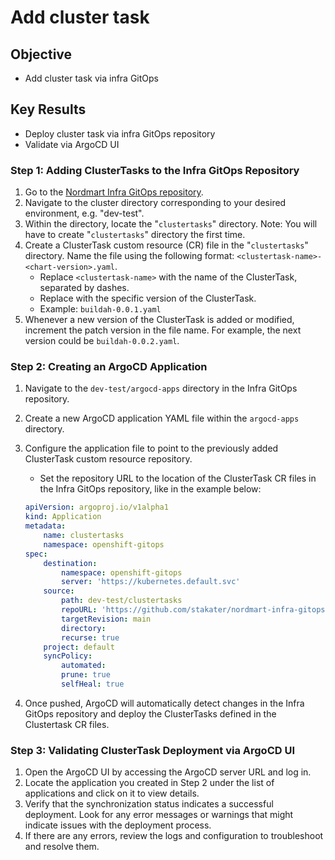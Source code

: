 # Add cluster task

## Objective

- Add cluster task via infra GitOps

## Key Results

- Deploy cluster task via infra GitOps repository
- Validate via ArgoCD UI

### Step 1: Adding ClusterTasks to the Infra GitOps Repository

1. Go to the [Nordmart Infra GitOps repository](https://github.com/stakater/nordmart-infra-gitops-config/tree/main).
2. Navigate to the cluster directory corresponding to your desired environment, e.g. "dev-test".
3. Within the directory, locate the "`clustertasks`" directory. Note: You will have to create "`clustertasks`" directory the first time.
4. Create a ClusterTask custom resource (CR) file in the "`clustertasks`" directory. Name the file using the following format: `<clustertask-name>-<chart-version>.yaml`.
    - Replace `<clustertask-name>` with the name of the ClusterTask, separated by dashes.
    - Replace <chart-version> with the specific version of the ClusterTask.
    - Example: `buildah-0.0.1.yaml`
5. Whenever a new version of the ClusterTask is added or modified, increment the patch version in the file name. For example, the next version could be `buildah-0.0.2.yaml`.

### Step 2: Creating an ArgoCD Application

1. Navigate to the `dev-test/argocd-apps` directory in the Infra GitOps repository.
2. Create a new ArgoCD application YAML file within the `argocd-apps` directory.
3. Configure the application file to point to the previously added ClusterTask custom resource repository.
    - Set the repository URL to the location of the ClusterTask CR files in the Infra GitOps repository, like in the example below:

    ```yaml
    apiVersion: argoproj.io/v1alpha1
    kind: Application
    metadata:
        name: clustertasks
        namespace: openshift-gitops
    spec:
        destination:
            namespace: openshift-gitops
            server: 'https://kubernetes.default.svc'
        source:
            path: dev-test/clustertasks
            repoURL: 'https://github.com/stakater/nordmart-infra-gitops-config.git'
            targetRevision: main
            directory:
            recurse: true
        project: default
        syncPolicy:
            automated:
            prune: true
            selfHeal: true
    ```

4. Once pushed, ArgoCD will automatically detect changes in the Infra GitOps repository and deploy the ClusterTasks defined in the Clustertask CR files.

### Step 3: Validating ClusterTask Deployment via ArgoCD UI

1. Open the ArgoCD UI by accessing the ArgoCD server URL and log in.
2. Locate the application you created in Step 2 under the list of applications and click on it to view details.
3. Verify that the synchronization status indicates a successful deployment. Look for any error messages or warnings that might indicate issues with the deployment process.
4. If there are any errors, review the logs and configuration to troubleshoot and resolve them.
